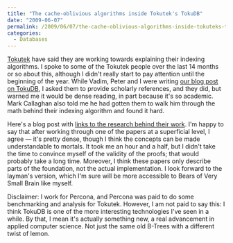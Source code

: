 ```yaml
---
title: "The cache-oblivious algorithms inside Tokutek's TokuDB"
date: "2009-06-07"
permalink: /2009/06/07/the-cache-oblivious-algorithms-inside-tokuteks-tokudb/
categories:
  - Databases
---
```

[Tokutek][1] have said they are working towards explaining their indexing algorithms. I spoke to some of the Tokutek people over the last 14 months or so about this, although I didn't really start to pay attention until the beginning of the year. While Vadim, Peter and I were writing [our blog post on TokuDB][2], I asked them to provide scholarly references, and they did, but warned me it would be dense reading, in part because it's so academic. Mark Callaghan also told me he had gotten them to walk him through the math behind their indexing algorithm and found it hard.

Here's a blog post with [links to the research behind their work][3]. I'm happy to say that after working through one of the papers at a superficial level, I agree &#8212; it's pretty dense, though I think the concepts can be made understandable to mortals. It took me an hour and a half, but I didn't take the time to convince myself of the validity of the proofs; that would probably take a long time. Moreover, I think these papers only describe parts of the foundation, not the actual implementation. I look forward to the layman's version, which I'm sure will be more accessible to Bears of Very Small Brain like myself.

Disclaimer: I work for Percona, and Percona was paid to do some benchmarking and analysis for Tokutek. However, I am not paid to say this: I think TokuDB is one of the more interesting technologies I've seen in a while. By that, I mean it's actually something new, a real advancement in applied computer science. Not just the same old B-Trees with a different twist of lemon.

 [1]: http://www.tokutek.com/
 [2]: http://www.mysqlperformanceblog.com/2009/04/28/detailed-review-of-tokutek-storage-engine/
 [3]: http://tokutek.com/category/tokuview/publications_related_to_fractal_tree_indexing/
